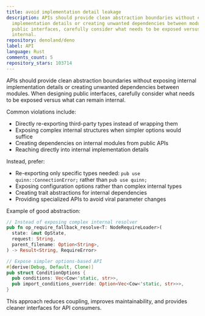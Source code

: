 ```yaml
---
title: avoid implementation detail leakage
description: APIs should provide clean abstraction boundaries without exposing internal
  implementation details or creating unwanted dependencies between modules. When designing
  public interfaces, carefully consider what needs to be exposed versus what can remain
  internal.
repository: denoland/deno
label: API
language: Rust
comments_count: 5
repository_stars: 103714
---
```


APIs should provide clean abstraction boundaries without exposing internal implementation details or creating unwanted dependencies between modules. When designing public interfaces, carefully consider what needs to be exposed versus what can remain internal.

Common violations include:
- Directly re-exporting third-party types instead of wrapping them
- Exposing complex internal structures when simpler options would suffice  
- Creating dependencies on internal modules from public APIs
- Reaching directly into internal implementation details

Instead, prefer:
- Re-exporting only specific types needed: `pub use quinn::ConnectionError;` rather than `pub use quinn;`
- Exposing configuration options rather than complex internal types
- Creating trait abstractions for internal dependencies
- Providing specialized APIs to avoid viral parameter changes

Example of good abstraction:
```rust
// Instead of exposing complex internal resolver
pub fn op_require_fallback_resolve<T: NodeRequireLoader>(
  state: &mut OpState,
  request: String,
  parent_filename: Option<String>,
) -> Result<String, RequireError>

// Expose simpler options-based API
#[derive(Debug, Default, Clone)]
pub struct ConditionOptions {
  pub conditions: Vec<Cow<'static, str>>,
  pub import_conditions_override: Option<Vec<Cow<'static, str>>>,
}
```

This approach reduces coupling, improves maintainability, and provides cleaner interfaces for API consumers.